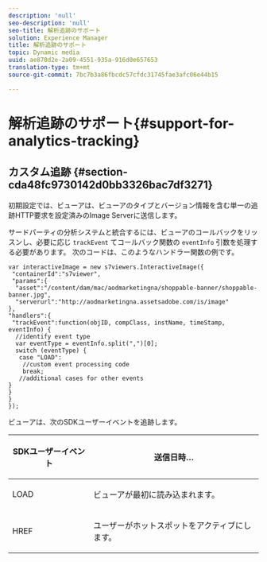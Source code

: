 ```yaml
---
description: 'null'
seo-description: 'null'
seo-title: 解析追跡のサポート
solution: Experience Manager
title: 解析追跡のサポート
topic: Dynamic media
uuid: ae870d2e-2a09-4551-935a-916d0e657653
translation-type: tm+mt
source-git-commit: 7bc7b3a86fbcdc57cfdc31745fae3afc06e44b15

---
```



# 解析追跡のサポート{#support-for-analytics-tracking}

## カスタム追跡 {#section-cda48fc9730142d0bb3326bac7df3271}

初期設定では、ビューアは、ビューアのタイプとバージョン情報を含む単一の追跡HTTP要求を設定済みのImage Serverに送信します。

サードパーティの分析システムと統合するには、ビューアのコールバックをリッスンし、必要に応じ `trackEvent` てコールバック関数の `eventInfo` 引数を処理する必要があります。 次のコードは、このようなハンドラー関数の例です。

```
var interactiveImage = new s7viewers.InteractiveImage({ 
 "containerId":"s7viewer", 
 "params":{ 
  "asset":"/content/dam/mac/aodmarketingna/shoppable-banner/shoppable-banner.jpg", 
  "serverurl":"http://aodmarketingna.assetsadobe.com/is/image" 
}, 
"handlers":{ 
 "trackEvent":function(objID, compClass, instName, timeStamp, eventInfo) { 
  //identify event type 
  var eventType = eventInfo.split(",")[0]; 
  switch (eventType) { 
   case "LOAD": 
    //custom event processing code 
    break; 
   //additional cases for other events 
} 
} 
} 
});
```

ビューアは、次のSDKユーザーイベントを追跡します。

<table id="table_5D090E6614974D968E1A93B5727D859C"> 
 <thead> 
  <tr> 
   <th colname="col1" class="entry"> <p>SDKユーザーイベント </p> </th> 
   <th colname="col2" class="entry"> <p>送信日時… </p> </th> 
  </tr> 
 </thead>
 <tbody> 
  <tr> 
   <td colname="col1"> <p> <span class="codeph"> LOAD </span> </p> </td> 
   <td colname="col2"> <p>ビューアが最初に読み込まれます。 </p> </td> 
  </tr> 
  <tr> 
   <td colname="col1"> <p> <span class="codeph"> HREF </span> </p> </td> 
   <td colname="col2"> <p>ユーザーがホットスポットをアクティブにします。 </p> </td> 
  </tr> 
 </tbody> 
</table>

